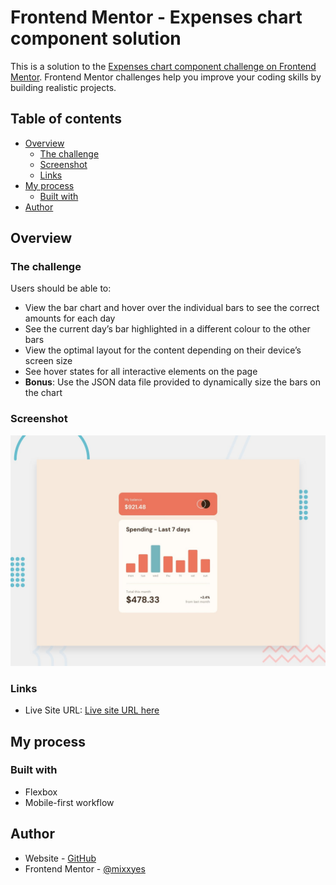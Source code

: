 # Frontend Mentor - Expenses chart component solution

This is a solution to the [Expenses chart component challenge on Frontend Mentor](https://www.frontendmentor.io/challenges/expenses-chart-component-e7yJBUdjwt). Frontend Mentor challenges help you improve your coding skills by building realistic projects. 

## Table of contents

- [Overview](#overview)
  - [The challenge](#the-challenge)
  - [Screenshot](#screenshot)
  - [Links](#links)
- [My process](#my-process)
  - [Built with](#built-with)
- [Author](#author)


## Overview

### The challenge

Users should be able to:

- View the bar chart and hover over the individual bars to see the correct amounts for each day
- See the current day’s bar highlighted in a different colour to the other bars
- View the optimal layout for the content depending on their device’s screen size
- See hover states for all interactive elements on the page
- **Bonus**: Use the JSON data file provided to dynamically size the bars on the chart

### Screenshot

![Design preview for solution to the Expenses chart component coding challenge](./design/desktop-preview.jpg)

### Links

- Live Site URL: [Live site URL here](https://expenses-chart-component-solution-mi.netlify.app/)

## My process

### Built with

- Flexbox
- Mobile-first workflow

## Author

- Website - [GitHub](https://github.com/Mixxyes)
- Frontend Mentor - [@mixxyes](https://www.frontendmentor.io/profile/Mixxyes)

